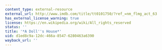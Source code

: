```yaml
---
content_type: external-resource
external_url: http://www.imdb.com/title/tt0101750/?ref_=nm_flmg_act_63
has_external_license_warning: true
license: https://en.wikipedia.org/wiki/All_rights_reserved
status: ''
title: '*A Doll''s House*'
uid: d1ed8c9a-12dc-466a-8547-6280463a6390
wayback_url: ''
---
```

